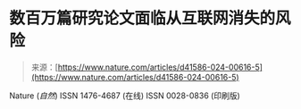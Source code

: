 <!--yml

category: 未分类

date: 2024-05-27 14:36:01

-->

# 数百万篇研究论文面临从互联网消失的风险

> 来源：[https://www.nature.com/articles/d41586-024-00616-5](https://www.nature.com/articles/d41586-024-00616-5)

Nature (*自然*) ISSN 1476-4687 (在线) ISSN 0028-0836 (印刷版)
